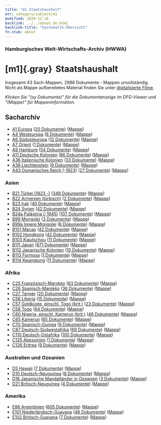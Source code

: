 ```yaml
---
title: "m1 Staatshaushalt"
etr: category/subject/m1
modified: 2020-12-18
backlink: ../../about.de.html
backlink-title: "Systematik-Übersicht"
fn-stub: about
---
```


### Hamburgisches Welt-Wirtschafts-Archiv (HWWA)
# [m1]{.gray}&#8201; Staatshaushalt&#160; 




Insgesamt 43 Sach-Mappen, 2986 Dokumente - Mappen unvollständig.
Nicht als Mappe aufbereitetes Material finden Sie unter [digitalisierte Filme](/film/h1_sh).

_Klicken Sie "(xy Dokumente)" für die Dokumentanzeige im DFG-Viewer und "(Mappe)" für Mappeninformation._

## Sacharchiv



- [A1 Europa](../../../geo/about.de.html#A1) (<a href="https://dfg-viewer.de/show/?tx_dlf[id]=https://pm20.zbw.eu/mets/sh/1408xx/140892/1448xx/144810/public.mets.de.xml" target="_blank">20 Dokumente</a>) ([Mappe](http://purl.org/pressemappe20/folder/sh/140892,144810))
- [A4 Westeuropa](../../../geo/about.de.html#A4) (<a href="https://dfg-viewer.de/show/?tx_dlf[id]=https://pm20.zbw.eu/mets/sh/1408xx/140897/1448xx/144810/public.mets.de.xml" target="_blank">6 Dokumente</a>) ([Mappe](http://purl.org/pressemappe20/folder/sh/140897,144810))
- [A6 Südosteuropa](../../../geo/about.de.html#A6) (<a href="https://dfg-viewer.de/show/?tx_dlf[id]=https://pm20.zbw.eu/mets/sh/1409xx/140900/1448xx/144810/public.mets.de.xml" target="_blank">12 Dokumente</a>) ([Mappe](http://purl.org/pressemappe20/folder/sh/140900,144810))
- [A7 Orient](../../../geo/about.de.html#A7) (<a href="https://dfg-viewer.de/show/?tx_dlf[id]=https://pm20.zbw.eu/mets/sh/1409xx/140902/1448xx/144810/public.mets.de.xml" target="_blank">1 Dokumente</a>) ([Mappe](http://purl.org/pressemappe20/folder/sh/140902,144810))
- [A9 Hamburg](../../../geo/about.de.html#A9) (<a href="https://dfg-viewer.de/show/?tx_dlf[id]=https://pm20.zbw.eu/mets/sh/1409xx/140905/1448xx/144810/public.mets.de.xml" target="_blank">54 Dokumente</a>) ([Mappe](http://purl.org/pressemappe20/folder/sh/140905,144810))
- [A11 Deutsche Kolonien](../../../geo/about.de.html#A11) (<a href="https://dfg-viewer.de/show/?tx_dlf[id]=https://pm20.zbw.eu/mets/sh/1409xx/140960/1448xx/144810/public.mets.de.xml" target="_blank">86 Dokumente</a>) ([Mappe](http://purl.org/pressemappe20/folder/sh/140960,144810))
- [A36 Italienische Kolonien](../../../geo/about.de.html#A36) (<a href="https://dfg-viewer.de/show/?tx_dlf[id]=https://pm20.zbw.eu/mets/sh/1410xx/141012/1448xx/144810/public.mets.de.xml" target="_blank">33 Dokumente</a>) ([Mappe](http://purl.org/pressemappe20/folder/sh/141012,144810))
- [A39 Liechtenstein](../../../geo/about.de.html#A39) (<a href="https://dfg-viewer.de/show/?tx_dlf[id]=https://pm20.zbw.eu/mets/sh/1410xx/141016/1448xx/144810/public.mets.de.xml" target="_blank">9 Dokumente</a>) ([Mappe](http://purl.org/pressemappe20/folder/sh/141016,144810))
- [A43 Osmanisches Reich (-1923)](../../../geo/about.de.html#A43) (<a href="https://dfg-viewer.de/show/?tx_dlf[id]=https://pm20.zbw.eu/mets/sh/1410xx/141034/1448xx/144810/public.mets.de.xml" target="_blank">27 Dokumente</a>) ([Mappe](http://purl.org/pressemappe20/folder/sh/141034,144810))

### Asien

- [B21 Türkei (1923 -)](../../../geo/about.de.html#B21) (<a href="https://dfg-viewer.de/show/?tx_dlf[id]=https://pm20.zbw.eu/mets/sh/1411xx/141111/1448xx/144810/public.mets.de.xml" target="_blank">348 Dokumente</a>) ([Mappe](http://purl.org/pressemappe20/folder/sh/141111,144810))
- [B22 Armenien (türkisch)](../../../geo/about.de.html#B22) (<a href="https://dfg-viewer.de/show/?tx_dlf[id]=https://pm20.zbw.eu/mets/sh/1411xx/141112/1448xx/144810/public.mets.de.xml" target="_blank">2 Dokumente</a>) ([Mappe](http://purl.org/pressemappe20/folder/sh/141112,144810))
- [B23 Irak](../../../geo/about.de.html#B23) (<a href="https://dfg-viewer.de/show/?tx_dlf[id]=https://pm20.zbw.eu/mets/sh/1411xx/141113/1448xx/144810/public.mets.de.xml" target="_blank">40 Dokumente</a>) ([Mappe](http://purl.org/pressemappe20/folder/sh/141113,144810))
- [B24 Syrien](../../../geo/about.de.html#B24) (<a href="https://dfg-viewer.de/show/?tx_dlf[id]=https://pm20.zbw.eu/mets/sh/1411xx/141114/1448xx/144810/public.mets.de.xml" target="_blank">42 Dokumente</a>) ([Mappe](http://purl.org/pressemappe20/folder/sh/141114,144810))
- [B24a Palästina (-1945)](../../../geo/about.de.html#B24a) (<a href="https://dfg-viewer.de/show/?tx_dlf[id]=https://pm20.zbw.eu/mets/sh/1411xx/141115/1448xx/144810/public.mets.de.xml" target="_blank">107 Dokumente</a>) ([Mappe](http://purl.org/pressemappe20/folder/sh/141115,144810))
- [B99 Mongolei](../../../geo/about.de.html#B99) (<a href="https://dfg-viewer.de/show/?tx_dlf[id]=https://pm20.zbw.eu/mets/sh/1412xx/141261/1448xx/144810/public.mets.de.xml" target="_blank">3 Dokumente</a>) ([Mappe](http://purl.org/pressemappe20/folder/sh/141261,144810))
- [B99a Innere Mongolei](../../../geo/about.de.html#B99a) (<a href="https://dfg-viewer.de/show/?tx_dlf[id]=https://pm20.zbw.eu/mets/sh/1412xx/141264/1448xx/144810/public.mets.de.xml" target="_blank">6 Dokumente</a>) ([Mappe](http://purl.org/pressemappe20/folder/sh/141264,144810))
- [B101 Macao](../../../geo/about.de.html#B101) (<a href="https://dfg-viewer.de/show/?tx_dlf[id]=https://pm20.zbw.eu/mets/sh/1412xx/141267/1448xx/144810/public.mets.de.xml" target="_blank">42 Dokumente</a>) ([Mappe](http://purl.org/pressemappe20/folder/sh/141267,144810))
- [B102 Hongkong](../../../geo/about.de.html#B102) (<a href="https://dfg-viewer.de/show/?tx_dlf[id]=https://pm20.zbw.eu/mets/sh/1412xx/141268/1448xx/144810/public.mets.de.xml" target="_blank">42 Dokumente</a>) ([Mappe](http://purl.org/pressemappe20/folder/sh/141268,144810))
- [B103 Kiautschou](../../../geo/about.de.html#B103) (<a href="https://dfg-viewer.de/show/?tx_dlf[id]=https://pm20.zbw.eu/mets/sh/1261xx/126163/1448xx/144810/public.mets.de.xml" target="_blank">11 Dokumente</a>) ([Mappe](http://purl.org/pressemappe20/folder/sh/126163,144810))
- [B111 Japan](../../../geo/about.de.html#B111) (<a href="https://dfg-viewer.de/show/?tx_dlf[id]=https://pm20.zbw.eu/mets/sh/1412xx/141272/1448xx/144810/public.mets.de.xml" target="_blank">871 Dokumente</a>) ([Mappe](http://purl.org/pressemappe20/folder/sh/141272,144810))
- [B112 Japanische Kolonien](../../../geo/about.de.html#B112) (<a href="https://dfg-viewer.de/show/?tx_dlf[id]=https://pm20.zbw.eu/mets/sh/1412xx/141273/1448xx/144810/public.mets.de.xml" target="_blank">10 Dokumente</a>) ([Mappe](http://purl.org/pressemappe20/folder/sh/141273,144810))
- [B113 Formosa](../../../geo/about.de.html#B113) (<a href="https://dfg-viewer.de/show/?tx_dlf[id]=https://pm20.zbw.eu/mets/sh/1412xx/141274/1448xx/144810/public.mets.de.xml" target="_blank">1 Dokumente</a>) ([Mappe](http://purl.org/pressemappe20/folder/sh/141274,144810))
- [B114 Kwangtung](../../../geo/about.de.html#B114) (<a href="https://dfg-viewer.de/show/?tx_dlf[id]=https://pm20.zbw.eu/mets/sh/1412xx/141275/1448xx/144810/public.mets.de.xml" target="_blank">11 Dokumente</a>) ([Mappe](http://purl.org/pressemappe20/folder/sh/141275,144810))

### Afrika

- [C25 Französisch-Marokko](../../../geo/about.de.html#C25) (<a href="https://dfg-viewer.de/show/?tx_dlf[id]=https://pm20.zbw.eu/mets/sh/1413xx/141358/1448xx/144810/public.mets.de.xml" target="_blank">63 Dokumente</a>) ([Mappe](http://purl.org/pressemappe20/folder/sh/141358,144810))
- [C26 Spanisch-Marokko](../../../geo/about.de.html#C26) (<a href="https://dfg-viewer.de/show/?tx_dlf[id]=https://pm20.zbw.eu/mets/sh/1413xx/141359/1448xx/144810/public.mets.de.xml" target="_blank">36 Dokumente</a>) ([Mappe](http://purl.org/pressemappe20/folder/sh/141359,144810))
- [C27 Tanger](../../../geo/about.de.html#C27) (<a href="https://dfg-viewer.de/show/?tx_dlf[id]=https://pm20.zbw.eu/mets/sh/1413xx/141360/1448xx/144810/public.mets.de.xml" target="_blank">20 Dokumente</a>) ([Mappe](http://purl.org/pressemappe20/folder/sh/141360,144810))
- [C56 Liberia](../../../geo/about.de.html#C56) (<a href="https://dfg-viewer.de/show/?tx_dlf[id]=https://pm20.zbw.eu/mets/sh/1414xx/141405/1448xx/144810/public.mets.de.xml" target="_blank">15 Dokumente</a>) ([Mappe](http://purl.org/pressemappe20/folder/sh/141405,144810))
- [C57 Goldküste, einschl. Togo (brit.)](../../../geo/about.de.html#C57) (<a href="https://dfg-viewer.de/show/?tx_dlf[id]=https://pm20.zbw.eu/mets/sh/1414xx/141406/1448xx/144810/public.mets.de.xml" target="_blank">23 Dokumente</a>) ([Mappe](http://purl.org/pressemappe20/folder/sh/141406,144810))
- [C58 Togo](../../../geo/about.de.html#C58) (<a href="https://dfg-viewer.de/show/?tx_dlf[id]=https://pm20.zbw.eu/mets/sh/1414xx/141408/1448xx/144810/public.mets.de.xml" target="_blank">64 Dokumente</a>) ([Mappe](http://purl.org/pressemappe20/folder/sh/141408,144810))
- [C60 Nigeria, einschl. Kamerun (brit.)](../../../geo/about.de.html#C60) (<a href="https://dfg-viewer.de/show/?tx_dlf[id]=https://pm20.zbw.eu/mets/sh/1414xx/141409/1448xx/144810/public.mets.de.xml" target="_blank">46 Dokumente</a>) ([Mappe](http://purl.org/pressemappe20/folder/sh/141409,144810))
- [C65 Kamerun](../../../geo/about.de.html#C65) (<a href="https://dfg-viewer.de/show/?tx_dlf[id]=https://pm20.zbw.eu/mets/sh/1414xx/141410/1448xx/144810/public.mets.de.xml" target="_blank">65 Dokumente</a>) ([Mappe](http://purl.org/pressemappe20/folder/sh/141410,144810))
- [C70 Spanisch-Guinea](../../../geo/about.de.html#C70) (<a href="https://dfg-viewer.de/show/?tx_dlf[id]=https://pm20.zbw.eu/mets/sh/1414xx/141412/1448xx/144810/public.mets.de.xml" target="_blank">9 Dokumente</a>) ([Mappe](http://purl.org/pressemappe20/folder/sh/141412,144810))
- [C87 Deutsch-Südwestafrika](../../../geo/about.de.html#C87) (<a href="https://dfg-viewer.de/show/?tx_dlf[id]=https://pm20.zbw.eu/mets/sh/1414xx/141450/1448xx/144810/public.mets.de.xml" target="_blank">69 Dokumente</a>) ([Mappe](http://purl.org/pressemappe20/folder/sh/141450,144810))
- [C110 Deutsch-Ostafrika](../../../geo/about.de.html#C110) (<a href="https://dfg-viewer.de/show/?tx_dlf[id]=https://pm20.zbw.eu/mets/sh/1414xx/141471/1448xx/144810/public.mets.de.xml" target="_blank">100 Dokumente</a>) ([Mappe](http://purl.org/pressemappe20/folder/sh/141471,144810))
- [C125 Abessinien](../../../geo/about.de.html#C125) (<a href="https://dfg-viewer.de/show/?tx_dlf[id]=https://pm20.zbw.eu/mets/sh/1414xx/141482/1448xx/144810/public.mets.de.xml" target="_blank">1 Dokumente</a>) ([Mappe](http://purl.org/pressemappe20/folder/sh/141482,144810))
- [C126 Eritrea](../../../geo/about.de.html#C126) (<a href="https://dfg-viewer.de/show/?tx_dlf[id]=https://pm20.zbw.eu/mets/sh/1414xx/141483/1448xx/144810/public.mets.de.xml" target="_blank">9 Dokumente</a>) ([Mappe](http://purl.org/pressemappe20/folder/sh/141483,144810))

### Australien und Ozeanien

- [D5 Hawaii](../../../geo/about.de.html#D5) (<a href="https://dfg-viewer.de/show/?tx_dlf[id]=https://pm20.zbw.eu/mets/sh/1415xx/141595/1448xx/144810/public.mets.de.xml" target="_blank">7 Dokumente</a>) ([Mappe](http://purl.org/pressemappe20/folder/sh/141595,144810))
- [D10 Deutsch-Neuguinea](../../../geo/about.de.html#D10) (<a href="https://dfg-viewer.de/show/?tx_dlf[id]=https://pm20.zbw.eu/mets/sh/1416xx/141601/1448xx/144810/public.mets.de.xml" target="_blank">8 Dokumente</a>) ([Mappe](http://purl.org/pressemappe20/folder/sh/141601,144810))
- [D18 Japanische Mandatländer in Ozeanien](../../../geo/about.de.html#D18) (<a href="https://dfg-viewer.de/show/?tx_dlf[id]=https://pm20.zbw.eu/mets/sh/1416xx/141618/1448xx/144810/public.mets.de.xml" target="_blank">3 Dokumente</a>) ([Mappe](http://purl.org/pressemappe20/folder/sh/141618,144810))
- [D21 Britisch-Neuguinea](../../../geo/about.de.html#D21) (<a href="https://dfg-viewer.de/show/?tx_dlf[id]=https://pm20.zbw.eu/mets/sh/1416xx/141620/1448xx/144810/public.mets.de.xml" target="_blank">4 Dokumente</a>) ([Mappe](http://purl.org/pressemappe20/folder/sh/141620,144810))

### Amerika

- [E86 Argentinien](../../../geo/about.de.html#E86) (<a href="https://dfg-viewer.de/show/?tx_dlf[id]=https://pm20.zbw.eu/mets/sh/1416xx/141692/1448xx/144810/public.mets.de.xml" target="_blank">605 Dokumente</a>) ([Mappe](http://purl.org/pressemappe20/folder/sh/141692,144810))
- [E101 Niederländisch-Guayana](../../../geo/about.de.html#E101) (<a href="https://dfg-viewer.de/show/?tx_dlf[id]=https://pm20.zbw.eu/mets/sh/1416xx/141699/1448xx/144810/public.mets.de.xml" target="_blank">48 Dokumente</a>) ([Mappe](http://purl.org/pressemappe20/folder/sh/141699,144810))
- [E102 Britisch-Guayana](../../../geo/about.de.html#E102) (<a href="https://dfg-viewer.de/show/?tx_dlf[id]=https://pm20.zbw.eu/mets/sh/1417xx/141700/1448xx/144810/public.mets.de.xml" target="_blank">7 Dokumente</a>) ([Mappe](http://purl.org/pressemappe20/folder/sh/141700,144810))


